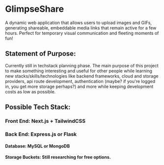 # GlimpseShare

A dynamic web application that allows users to upload images and GIFs, generating shareable, embeddable media links that remain active for a few hours. Perfect for temporary visual communication and fleeting moments of fun!

## Statement of Purpose:

Currently still in techstack planning phase. The main purpose of this project to make something interesting and useful for other people while learning new stacks/skills/technologies like backend frameworks, cloud and storage providers, api route development, authentication (maybe? if you're logged in, you get more storage perhaps?) and more while keeping development costs as low as possible.

## Possible Tech Stack:

### Front End: Next.js + TailwindCSS

### Back End: Express.js or Flask

#### Database: MySQL or MongoDB

#### Storage Buckets: Still researching for free options.
